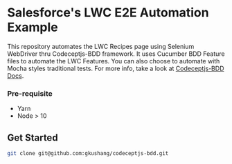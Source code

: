 # Salesforce's LWC E2E Automation Example

This repository automates the LWC Recipes page using Selenium WebDriver thru Codeceptjs-BDD framework. It uses Cucumber BDD Feature files to automate the LWC Features. You can also choose to automate with Mocha styles traditional tests. For more info, take a look at [Codeceptjs-BDD Docs](http://gkushang.github.io/).

### Pre-requisite
* Yarn 
* Node > 10

## Get Started

```sh
git clone git@github.com:gkushang/codeceptjs-bdd.git
```
